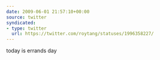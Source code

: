 ```yaml
---
date: 2009-06-01 21:57:10+00:00
source: twitter
syndicated:
- type: twitter
  url: https://twitter.com/roytang/statuses/1996358227/
---
```


today is errands day